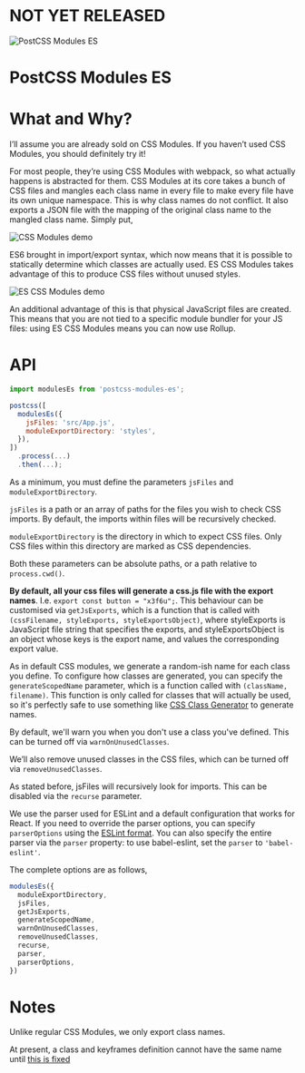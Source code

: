 # NOT YET RELEASED

![PostCSS Modules ES](https://raw.githubusercontent.com/jacobp100/postcss-modules-es/master/assets/logo.png)

# PostCSS Modules ES

# What and Why?

I’ll assume you are already sold on CSS Modules. If you haven’t used CSS Modules, you should definitely try it!

For most people, they’re using CSS Modules with webpack, so what actually happens is abstracted for them. CSS Modules at its core takes a bunch of CSS files and mangles each class name in every file to make every file have its own unique namespace. This is why class names do not conflict. It also exports a JSON file with the mapping of the original class name to the mangled class name. Simply put,

![CSS Modules demo](https://raw.githubusercontent.com/jacobp100/postcss-modules-es/master/assets/css-modules.png)

ES6 brought in import/export syntax, which now means that it is possible to statically determine which classes are actually used. ES CSS Modules takes advantage of this to produce CSS files without unused styles.

![ES CSS Modules demo](https://raw.githubusercontent.com/jacobp100/postcss-modules-es/master/assets/es-css-modules.png)

An additional advantage of this is that physical JavaScript files are created. This means that you are not tied to a specific module bundler for your JS files: using ES CSS Modules means you can now use Rollup.

# API

```js
import modulesEs from 'postcss-modules-es';

postcss([
  modulesEs({
    jsFiles: 'src/App.js',
    moduleExportDirectory: 'styles',
  }),
])
  .process(...)
  .then(...);
```

As a minimum, you must define the parameters `jsFiles` and `moduleExportDirectory`.

`jsFiles` is a path or an array of paths for the files you wish to check CSS imports. By default, the imports within files will be recursively checked.

`moduleExportDirectory` is the directory in which to expect CSS files. Only CSS files within this directory are marked as CSS dependencies.

Both these parameters can be absolute paths, or a path relative to `process.cwd()`.

**By default, all your css files will generate a css.js file with the export names**. I.e. `export const button = "x3f6u";`. This behaviour can be customised via `getJsExports`, which is a function that is called with `(cssFilename, styleExports, styleExportsObject)`, where styleExports is JavaScript file string that specifies the exports, and styleExportsObject is an object whose keys is the export name, and values the corresponding export value.

As in default CSS modules, we generate a random-ish name for each class you define. To configure how classes are generated, you can specify the `generateScopedName` parameter, which is a function called with `(className, filename)`. This function is only called for classes that will actually be used, so it's perfectly safe to use something like [CSS Class Generator](https://github.com/jacobp100/css-class-generator) to generate names.

By default, we'll warn you when you don't use a class you've defined. This can be turned off via `warnOnUnusedClasses`.

We’ll also remove unused classes in the CSS files, which can be turned off via `removeUnusedClasses`.

As stated before, jsFiles will recursively look for imports. This can be disabled via the `recurse` parameter.

We use the parser used for ESLint and a default configuration that works for React. If you need to override the parser options, you can specify `parserOptions` using the [ESLint format](http://eslint.org/docs/user-guide/configuring#specifying-parser-options). You can also specify the entire parser via the `parser` property: to use babel-eslint, set the `parser` to `'babel-eslint'`.

The complete options are as follows,

```js
modulesEs({
  moduleExportDirectory,
  jsFiles,
  getJsExports,
  generateScopedName,
  warnOnUnusedClasses,
  removeUnusedClasses,
  recurse,
  parser,
  parserOptions,
})
```

# Notes

Unlike regular CSS Modules, we only export class names.

At present, a class and keyframes definition cannot have the same name until [this is fixed](https://github.com/css-modules/postcss-modules-scope/issues/82)
